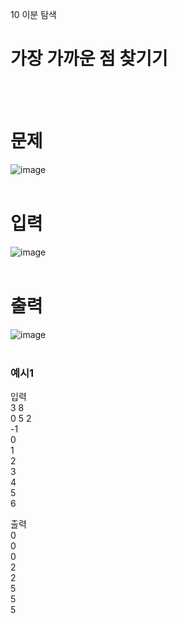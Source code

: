 10 이분 탐색
# 가장 가까운 점 찾기기
<br>
<br>

# 문제
![image](https://github.com/user-attachments/assets/675ad7e4-039f-421f-961f-2d72be954578)  
<br>

# 입력
![image](https://github.com/user-attachments/assets/89e7dded-828d-478f-81ba-872d4391323a)  
<br>

# 출력
![image](https://github.com/user-attachments/assets/7e9d7ad2-d076-4b66-8943-a53b476d5290)  
<br>

### 예시1
입력  
3 8  
0 5 2  
-1  
0  
1  
2  
3  
4  
5  
6  

출력  
0  
0  
0  
2  
2  
5  
5  
5  
<br>
